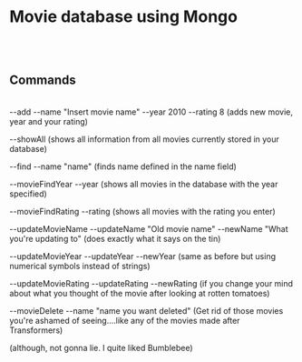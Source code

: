 <h1>Movie database using Mongo</h1>
<br><br>


<h2>Commands</h2>

<br>
--add --name "Insert movie name" --year 2010 --rating 8 (adds new movie, year and your rating)

--showAll (shows all information from all movies currently stored in your database)

--find --name "name" (finds name defined in the name field)

--movieFindYear --year (shows all movies in the database with the year specified)

--movieFindRating --rating (shows all movies with the rating you enter)

--updateMovieName --updateName "Old movie name" --newName "What you're updating to" (does exactly what it says on the tin)

--updateMovieYear --updateYear --newYear (same as before but using numerical symbols instead of strings)

--updateMovieRating --updateRating --newRating (if you change your mind about what you thought of the movie after looking at rotten tomatoes)

--movieDelete --name "name you want deleted" (Get rid of those movies you're ashamed of seeing....like any of the movies made after Transformers)



(although, not gonna lie. I quite liked Bumblebee)
